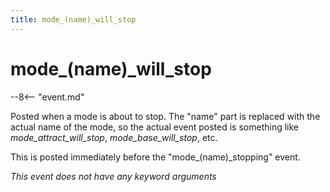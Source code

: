 ```yaml
---
title: mode_(name)_will_stop
---
```


# mode_(name)_will_stop


--8<-- "event.md"

Posted when a mode is about to stop. The "name" part is replaced with
the actual name of the mode, so the actual event posted is something
like *mode_attract_will_stop*, *mode_base_will_stop*, etc.

This is posted immediately before the "mode_(name)_stopping"
event.

*This event does not have any keyword arguments*
